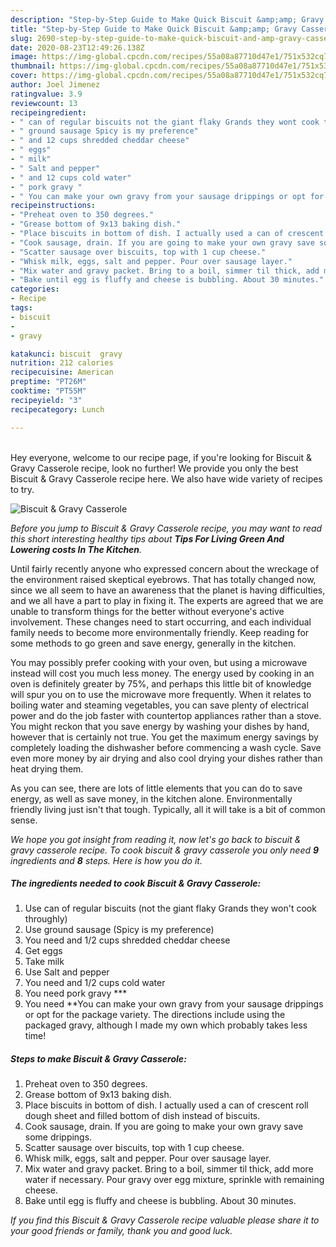 ```yaml
---
description: "Step-by-Step Guide to Make Quick Biscuit &amp;amp; Gravy Casserole"
title: "Step-by-Step Guide to Make Quick Biscuit &amp;amp; Gravy Casserole"
slug: 2690-step-by-step-guide-to-make-quick-biscuit-and-amp-gravy-casserole
date: 2020-08-23T12:49:26.138Z
image: https://img-global.cpcdn.com/recipes/55a08a87710d47e1/751x532cq70/biscuit-gravy-casserole-recipe-main-photo.jpg
thumbnail: https://img-global.cpcdn.com/recipes/55a08a87710d47e1/751x532cq70/biscuit-gravy-casserole-recipe-main-photo.jpg
cover: https://img-global.cpcdn.com/recipes/55a08a87710d47e1/751x532cq70/biscuit-gravy-casserole-recipe-main-photo.jpg
author: Joel Jimenez
ratingvalue: 3.9
reviewcount: 13
recipeingredient:
- " can of regular biscuits not the giant flaky Grands they wont cook throughly"
- " ground sausage Spicy is my preference"
- " and 12 cups shredded cheddar cheese"
- " eggs"
- " milk"
- " Salt and pepper"
- " and 12 cups cold water"
- " pork gravy "
- " You can make your own gravy from your sausage drippings or opt for the package variety The directions include using the packaged gravy although I made my own which probably takes less time"
recipeinstructions:
- "Preheat oven to 350 degrees."
- "Grease bottom of 9x13 baking dish."
- "Place biscuits in bottom of dish. I actually used a can of crescent roll dough sheet and filled bottom of dish instead of biscuits."
- "Cook sausage, drain. If you are going to make your own gravy save some drippings."
- "Scatter sausage over biscuits, top with 1 cup cheese."
- "Whisk milk, eggs, salt and pepper. Pour over sausage layer."
- "Mix water and gravy packet. Bring to a boil, simmer til thick, add more water if necessary. Pour gravy over egg mixture, sprinkle with remaining cheese."
- "Bake until egg is fluffy and cheese is bubbling. About 30 minutes."
categories:
- Recipe
tags:
- biscuit
- 
- gravy

katakunci: biscuit  gravy 
nutrition: 212 calories
recipecuisine: American
preptime: "PT26M"
cooktime: "PT55M"
recipeyield: "3"
recipecategory: Lunch

---
```

<br>
Hey everyone, welcome to our recipe page, if you're looking for Biscuit &amp; Gravy Casserole recipe, look no further! We provide you only the best Biscuit &amp; Gravy Casserole recipe here. We also have wide variety of recipes to try.
<br>


![Biscuit &amp; Gravy Casserole](https://img-global.cpcdn.com/recipes/55a08a87710d47e1/751x532cq70/biscuit-gravy-casserole-recipe-main-photo.jpg)

<i>Before you jump to Biscuit &amp; Gravy Casserole recipe, you may want to read this short interesting healthy tips about 
<strong>Tips For Living Green And Lowering costs In The Kitchen</strong>.</i>
</br>

Until fairly recently anyone who expressed concern about the wreckage of the environment raised skeptical eyebrows. That has totally changed now, since we all seem to have an awareness that the planet is having difficulties, and we all have a part to play in fixing it. The experts are agreed that we are unable to transform things for the better without everyone's active involvement. These changes need to start occurring, and each individual family needs to become more environmentally friendly. Keep reading for some methods to go green and save energy, generally in the kitchen.

You may possibly prefer cooking with your oven, but using a microwave instead will cost you much less money. The energy used by cooking in an oven is definitely greater by 75%, and perhaps this little bit of knowledge will spur you on to use the microwave more frequently. When it relates to boiling water and steaming vegetables, you can save plenty of electrical power and do the job faster with countertop appliances rather than a stove. You might reckon that you save energy by washing your dishes by hand, however that is certainly not true. You get the maximum energy savings by completely loading the dishwasher before commencing a wash cycle. Save even more money by air drying and also cool drying your dishes rather than heat drying them.

As you can see, there are lots of little elements that you can do to save energy, as well as save money, in the kitchen alone. Environmentally friendly living just isn't that tough. Typically, all it will take is a bit of common sense.


<i>We hope you got insight from reading it, now let's go back to biscuit &amp; gravy casserole recipe. To cook biscuit &amp; gravy casserole you only need <strong>9</strong> ingredients and <strong>8</strong> steps. Here is how you do it.
</i>

##### The ingredients needed to cook Biscuit &amp; Gravy Casserole:

1. Use  can of regular biscuits (not the giant flaky Grands they won&#39;t cook throughly)
1. Use  ground sausage (Spicy is my preference)
1. You need  and 1/2 cups shredded cheddar cheese
1. Get  eggs
1. Take  milk
1. Use  Salt and pepper
1. You need  and 1/2 cups cold water
1. You need  pork gravy ***
1. You need  **You can make your own gravy from your sausage drippings or opt for the package variety. The directions include using the packaged gravy, although I made my own which probably takes less time!


##### Steps to make Biscuit &amp; Gravy Casserole:

1. Preheat oven to 350 degrees.
1. Grease bottom of 9x13 baking dish.
1. Place biscuits in bottom of dish. I actually used a can of crescent roll dough sheet and filled bottom of dish instead of biscuits.
1. Cook sausage, drain. If you are going to make your own gravy save some drippings.
1. Scatter sausage over biscuits, top with 1 cup cheese.
1. Whisk milk, eggs, salt and pepper. Pour over sausage layer.
1. Mix water and gravy packet. Bring to a boil, simmer til thick, add more water if necessary. Pour gravy over egg mixture, sprinkle with remaining cheese.
1. Bake until egg is fluffy and cheese is bubbling. About 30 minutes.


<i>If you find this Biscuit &amp; Gravy Casserole recipe valuable please share it to your good friends or family, thank you and good luck.</i>
